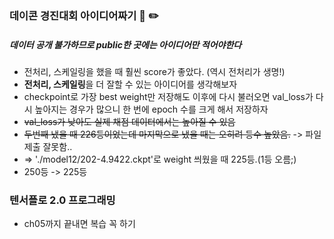 ### 데이콘 경진대회 아이디어짜기 :eyes: :pencil2:
##### *데이터 공개 불가하므로 public한 곳에는 아이디어만 적어야한다*

- 전처리, 스케일링을 했을 때 훨씬 score가 좋았다. (역시 전처리가 생명!)
- **전처리, 스케일링**을 더 잘할 수 있는 아이디어를 생각해보자
- checkpoint로 가장 best weight만 저장해도 이후에 다시 불러오면 val_loss가 다시 높아지는 경우가 많으니 
한 번에 epoch 수를 크게 해서 저장하자
- ~~val_loss가 낮아도 실제 채점 데이터에서는 높아질 수 있음~~
- ~~두번째 냈을 때 226등이었는데 마지막으로 냈을 때는 오히려 등수 높았음.~~   -> 파일 제출 잘못함.. 
- => './model12/202-4.9422.ckpt'로 weight 씌웠을 때 225등.(1등 오름;)
- 250등 -> 225등 

### 텐서플로 2.0 프로그래밍
- ch05까지 끝내면 복습 꼭 하기